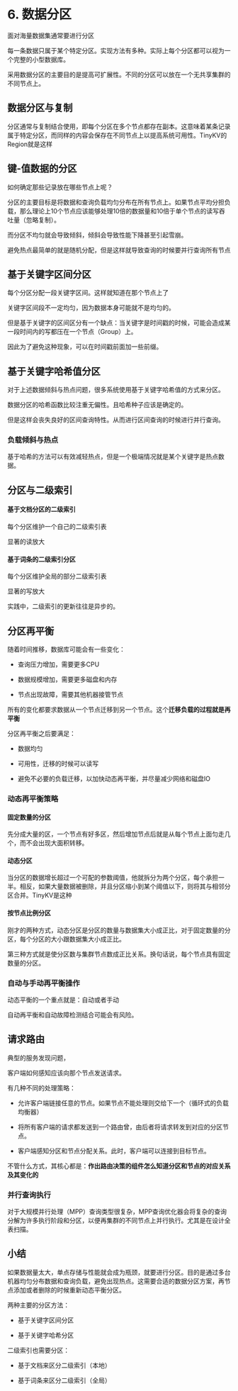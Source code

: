 # 6. 数据分区

面对海量数据集通常要进行分区

每一条数据只属于某个特定分区。实现方法有多种。实际上每个分区都可以视为一个完整的小型数据库。

采用数据分区的主要目的是提高可扩展性。不同的分区可以放在一个无共享集群的不同节点上。

## 数据分区与复制

分区通常与复制结合使用，即每个分区在多个节点都存在副本。这意味着某条记录属于特定分区，而同样的内容会保存在不同节点上以提高系统可用性。TinyKV的Region就是这样

## 键-值数据的分区

如何确定那些记录放在哪些节点上呢？

分区的主要目标是将数据和查询负载均匀分布在所有节点上。如果节点平均分担负载，那么理论上10个节点应该能够处理10倍的数据量和10倍于单个节点的读写吞吐量（忽略复制）。

而分区不均匀就会导致倾斜，倾斜会导致性能下降甚至引起雪崩。

避免热点最简单的就是随机分配，但是这样就导致查询的时候要并行查询所有节点

## 基于关键字区间分区

每个分区分配一段关键字区间。这样就知道在那个节点上了

关键字区间段不一定均匀，因为数据本身可能就不是均匀的。

但是基于关键字的区间区分有一个缺点：当关键字是时间戳的时候，可能会造成某一段时间内的写都压在一个节点（Group）上。

因此为了避免这种现象，可以在时间戳前面加一些前缀。

## 基于关键字哈希值分区

对于上述数据倾斜与热点问题，很多系统使用基于关键字哈希值的方式来分区。

数据分区的哈希函数比较注重无偏性。且哈希种子应该是确定的。

但是这样会丧失良好的区间查询特性。从而进行区间查询的时候进行并行查询。

### 负载倾斜与热点

基于哈希的方法可以有效减轻热点，但是一个极端情况就是某个关键字是热点数据。

## 分区与二级索引

#### 基于文档分区的二级索引

每个分区维护一个自己的二级索引表

显著的读放大

#### 基于词条的二级索引分区

每个分区维护全局的部分二级索引表

显著的写放大

实践中，二级索引的更新往往是异步的。

## 分区再平衡

随着时间推移，数据库可能会有一些变化：

- 查询压力增加，需要更多CPU

- 数据规模增加，需要更多磁盘和内存

- 节点出现故障，需要其他机器接管节点

所有的变化都要求数据从一个节点迁移到另一个节点。这个**迁移负载的过程就是再平衡**

分区再平衡之后要满足：

- 数据均匀

- 可用性，迁移的时候可以读写

- 避免不必要的负载迁移，以加快动态再平衡，并尽量减少网络和磁盘IO

### 动态再平衡策略

#### 固定数量的分区

先分成大量的区，一个节点有好多区，然后增加节点后就是从每个节点上面匀走几个，而不会出现大面积转移。

#### 动态分区

当分区的数据增长超过一个可配的参数阈值，他就拆分为两个分区，每个承担一半。相反，如果大量数据被删除，并且分区缩小到某个阈值以下，则将其与相邻分区合并。TinyKV是这种

#### 按节点比例分区

刚才的两种方式，动态分区是分区的数量与数据集大小成正比，对于固定数量的分区，每个分区的大小跟数据集大小成正比。

第三种方式就是使分区数与集群节点数成正比关系。换句话说，每个节点具有固定数量的分区。

### 自动与手动再平衡操作

动态平衡的一个重点就是：自动或者手动

自动再平衡和自动故障检测结合可能会有风险。

## 请求路由

典型的服务发现问题，

客户端如何感知应该向那个节点发送请求。

有几种不同的处理策略：

- 允许客户端链接任意的节点。如果节点不能处理则交给下一个（循环式的负载均衡器）

- 将所有客户端的请求都发送到一个路由曾，由后者将请求转发到对应的分区节点。

- 客户端感知分区和节点分配关系。此时，客户端可以连接到目标节点。

不管什么方式，其核心都是：**作出路由决策的组件怎么知道分区和节点的对应关系及其变化的**

### 并行查询执行

对于大规模并行处理（MPP）查询类型很复杂，MPP查询优化器会将复杂的查询分解为许多执行阶段和分区，以便再集群的不同节点上并行执行。尤其是在设计全表扫描。

## 小结

如果数据量太大，单点存储与性能就会成为瓶颈，就要进行分区。目的是通过多台机器均匀分布数据和查询负载，避免出现热点。这需要合适的数据分区方案，再节点添加或者删除的时候重新动态平衡分区。

两种主要的分区方法：

- 基于关键字区间分区

- 基于关键字哈希分区

二级索引也需要分区：

- 基于文档来区分二级索引（本地）

- 基于词条来区分二级索引（全局）


